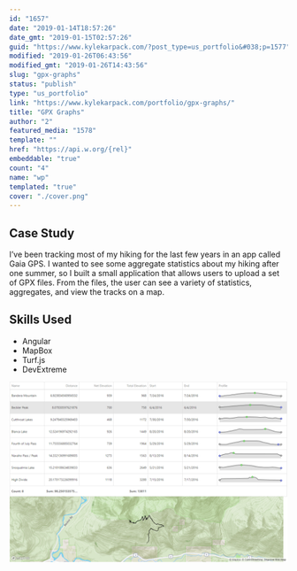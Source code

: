 ```yaml
---
id: "1657"
date: "2019-01-14T18:57:26"
date_gmt: "2019-01-15T02:57:26"
guid: "https://www.kylekarpack.com/?post_type=us_portfolio&#038;p=1577"
modified: "2019-01-26T06:43:56"
modified_gmt: "2019-01-26T14:43:56"
slug: "gpx-graphs"
status: "publish"
type: "us_portfolio"
link: "https://www.kylekarpack.com/portfolio/gpx-graphs/"
title: "GPX Graphs"
author: "2"
featured_media: "1578"
template: ""
href: "https://api.w.org/{rel}"
embeddable: "true"
count: "4"
name: "wp"
templated: "true"
cover: "./cover.png"
---
```

## Case Study

I&#x2019;ve been tracking most of my hiking for the last few years in an app called Gaia GPS. I wanted to see some aggregate statistics about my hiking after one summer, so I built a small application that allows users to upload a set of GPX files. From the files, the user can see a variety of statistics, aggregates, and view the tracks on a map.

## Skills Used

- Angular
- MapBox
- Turf.js
- DevExtreme

[![](./gpx-graphs.png)](./gpx-graphs.png)